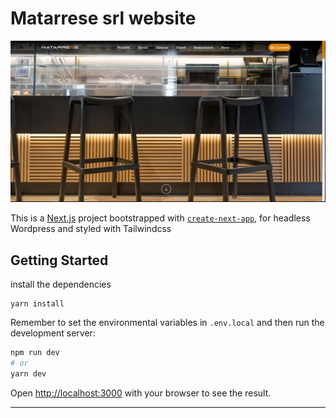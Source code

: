 # Matarrese srl website

![](/public/img/readmemd.jpg)

This is a [Next.js](https://nextjs.org/) project bootstrapped with
[`create-next-app`](https://github.com/vercel/next.js/tree/canary/packages/create-next-app),
for headless Wordpress and styled with Tailwindcss

## Getting Started

install the dependencies

```
yarn install
```

Remember to set the environmental variables in `.env.local` and then
run the development server:

```bash
npm run dev
# or
yarn dev
```

Open [http://localhost:3000](http://localhost:3000) with your browser to see the
result.

---
